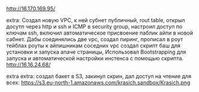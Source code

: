http://16.170.169.95/

extra:
Создал новую VPC, к ней субнет публичный, rout table, открыл досутп через http и ssh и ICMP в security group, настроил доступ по ключам ssh,
включил автоматическое присвоение паблик айпи в новой сабнет. Дабы соединялись две vpc, создал пиринг, прописал в роут тейблах роуты к айпишникам
соседних vpc
создал скрипт баш для установки и запуска апаче страницы, Использовал Bootstrapping для запуска и автоматической настройки инстенса с помощью скрипта.
http://16.16.24.68/

extra extra:
создал бакет в S3, закинул скрин, дал доступ на чтение для всех: https://s3.eu-north-1.amazonaws.com/krasich.sandbox/Krasich.png
